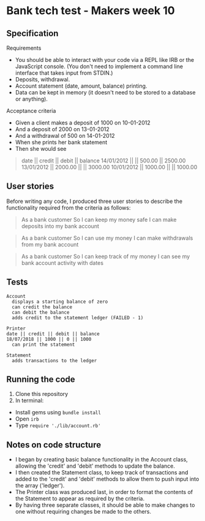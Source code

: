 # Bank tech test - Makers week 10

## Specification

Requirements
- You should be able to interact with your code via a REPL like IRB or the JavaScript console. (You don't need to implement a command line interface that takes input from STDIN.)
- Deposits, withdrawal.
- Account statement (date, amount, balance) printing.
- Data can be kept in memory (it doesn't need to be stored to a database or anything).

Acceptance criteria
- Given a client makes a deposit of 1000 on 10-01-2012
- And a deposit of 2000 on 13-01-2012
- And a withdrawal of 500 on 14-01-2012
- When she prints her bank statement
- Then she would see

> date || credit || debit || balance
> 14/01/2012 || || 500.00 || 2500.00
> 13/01/2012 || 2000.00 ||  || 3000.00
> 10/01/2012 || 1000.00 ||  || 1000.00

## User stories

Before writing any code, I produced three user stories to describe the functionality required from the criteria as follows:

> As a bank customer
> So I can keep my money safe
> I can make deposits into my bank account

> As a bank customer
> So I can use my money
> I can make withdrawals from my bank account

> As a bank customer
> So I can keep track of my money
> I can see my bank account activity with dates

## Tests
```
Account
  displays a starting balance of zero
  can credit the balance
  can debit the balance
  adds credit to the statement ledger (FAILED - 1)

Printer
date || credit || debit || balance
18/07/2018 || 1000 || 0 || 1000
  can print the statement

Statement
  adds transactions to the ledger
```
## Running the code

1. Clone this repository
2. In terminal:
  - Install gems using `bundle install`
  - Open `irb`
  - Type `require './lib/account.rb'`

## Notes on code structure
- I began by creating basic balance functionality in the Account class, allowing the 'credit' and 'debit' methods to update the balance.
- I then created the Statement class, to keep track of transactions and added to the 'credit' and 'debit' methods to allow them to push input into the array ('ledger').
- The Printer class was produced last, in order to format the contents of the Statement to appear as required by the criteria.
- By having three separate classes, it should be able to make changes to one without requiring changes be made to the others.  
